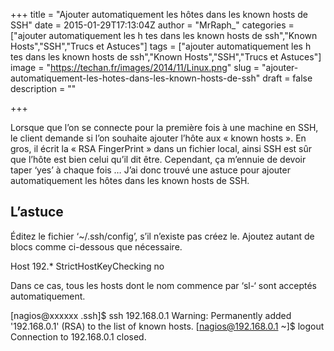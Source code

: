 +++
title = "Ajouter automatiquement les hôtes dans les known hosts de SSH"
date = 2015-01-29T17:13:04Z
author = "MrRaph_"
categories = ["ajouter automatiquement les h tes dans les known hosts de ssh","Known Hosts","SSH","Trucs et Astuces"]
tags = ["ajouter automatiquement les h tes dans les known hosts de ssh","Known Hosts","SSH","Trucs et Astuces"]
image = "https://techan.fr/images/2014/11/Linux.png"
slug = "ajouter-automatiquement-les-hotes-dans-les-known-hosts-de-ssh"
draft = false
description = ""

+++


Lorsque que l’on se connecte pour la première fois à une machine en SSH, le client demande si l’on souhaite ajouter l’hôte aux « known hosts ». En gros, il écrit la « RSA FingerPrint » dans un fichier local, ainsi SSH est sûr que l’hôte est bien celui qu’il dit être. Cependant, ça m’ennuie de devoir taper ‘yes’ à chaque fois … J’ai donc trouvé une astuce pour ajouter automatiquement les hôtes dans les known hosts de SSH.


## L’astuce

Éditez le fichier ‘~/.ssh/config’, s’il n’existe pas créez le. Ajoutez autant de blocs comme ci-dessous que nécessaire.

Host 192.* StrictHostKeyChecking no

Dans ce cas, tous les hosts dont le nom commence par ‘sl-‘ sont acceptés automatiquement.

[nagios@xxxxxx .ssh]$ ssh 192.168.0.1 Warning: Permanently added '192.168.0.1' (RSA) to the list of known hosts. [nagios@192.168.0.1 ~]$ logout Connection to 192.168.0.1 closed.

 

 


